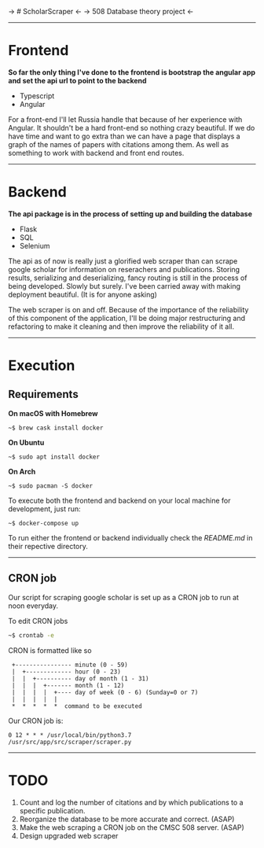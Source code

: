 -> # ScholarScraper <-
-> 508 Database theory project <-

-------------

# Frontend

**So far the only thing I've done to the frontend is bootstrap the angular app and set the api url to point to the backend**

- Typescript
- Angular

For a front-end I'll let Russia handle that because of her experience with Angular.
It shouldn't be a hard front-end so nothing crazy beautiful. If we do have time and
want to go extra than we can have a page that displays a graph of the names of papers
with citations among them. As well as something to work with backend and front end routes.

-------------

# Backend

**The api package is in the process of setting up and building the database**

- Flask
- SQL
- Selenium

The api as of now is really just a glorified web scraper than can scrape google scholar for information on reserachers and publications.
Storing results, serializing and deserializing, fancy routing is still in the process of being developed. Slowly but surely.
I've been carried away with making deployment beautiful. (It is for anyone asking)

The web scraper is on and off. Because of the importance of the reliability of this component of the application, I'll be doing
major restructuring and refactoring to make it cleaning and then improve the reliability of it all.

--------------

# Execution

## Requirements

**On macOS with Homebrew**
```
~$ brew cask install docker
```

**On Ubuntu**
```
~$ sudo apt install docker
```

**On Arch**
```
~$ sudo pacman -S docker
```

To execute both the frontend and backend on your local machine for development,
just run:

```
~$ docker-compose up
```

To run either the frontend or backend individually
check the *README.md* in their repective directory.

------------------------

## CRON job

Our script for scraping google scholar is set up as a CRON job to run at noon everyday.

To edit CRON jobs
```sh
~$ crontab -e
```

CRON is formatted like so
```
 +---------------- minute (0 - 59)
 |  +------------- hour (0 - 23)
 |  |  +---------- day of month (1 - 31)
 |  |  |  +------- month (1 - 12)
 |  |  |  |  +---- day of week (0 - 6) (Sunday=0 or 7)
 |  |  |  |  |
 *  *  *  *  *  command to be executed
 ```

 Our CRON job is:
 ```
0 12 * * * /usr/local/bin/python3.7 /usr/src/app/src/scraper/scraper.py
 ```

 ---------------------------

# TODO

1. Count and log the number of citations and by which publications to a specific publication.
2. Reorganize the database to be more accurate and correct. (ASAP)
3. Make the web scraping a CRON job on the CMSC 508 server. (ASAP)
4. Design upgraded web scraper




